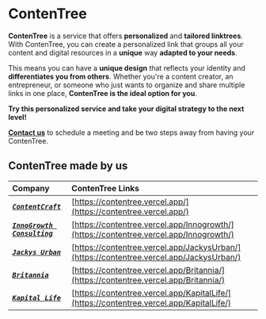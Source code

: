 # ContenTree

**ContenTree** is a service that offers **personalized** and **tailored linktrees**. With ContenTree, you can create a personalized link that groups all your content and digital resources in a **unique** way **adapted to your needs**.

This means you can have a **unique design** that reflects your identity and **differentiates you from others**. Whether you're a content creator, an entrepreneur, or someone who just wants to organize and share multiple links in one place, **ContenTree is the ideal option for you**.

**Try this personalized service and take your digital strategy to the next level!**

[**Contact us**](https://www.instagram.com/contentcraft_studio) to schedule a meeting and be two steps away from having your ContenTree.

## ContenTree made by us

| Company                                                               | ContenTree Links                                                                         |
| :-------------------------------------------------------------------- | :--------------------------------------------------------------------------------------- |
| [***`ContentCraft`***](https://www.instagram.com/contentcraft_studio) | [https://contentree.vercel.app/](https://contentree.vercel.app/)                         |
| [***`InnoGrowth Consulting`***](https://innogrowth.vercel.app/)       | [https://contentree.vercel.app/Innogrowth/](https://contentree.vercel.app/Innogrowth/)   |
| [***`Jackys Urban`***](https://contentree.vercel.app/JackysUrban/)    | [https://contentree.vercel.app/JackysUrban/](https://contentree.vercel.app/JackysUrban/) |
| [***`Britannia`***](https://contentree.vercel.app/Britannia/)         | [https://contentree.vercel.app/Britannia/](https://contentree.vercel.app/Britannia/)     |
| [***`Kapital Life`***](https://contentree.vercel.app/KapitalLife/)    | [https://contentree.vercel.app/KapitalLife/](https://contentree.vercel.app/KapitalLife/) |